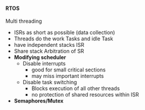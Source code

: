 #### RTOS
Multi threading
- ISRs as short as possible (data collection)
- Threads do the work
Tasks and idle Task
- have independent stacks
ISR
- Share stack
Arbitration of SR
- **Modifying scheduler**
	- Disable interrupts
		- good for small critical sections
		- may miss important interrupts
	- Disable task switching
		- Blocks execution of all other threads
		- no protection of shared resources within ISR
- **Semaphores/Mutex**
